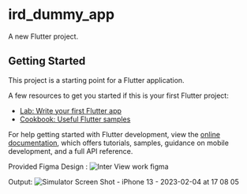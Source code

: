 # ird_dummy_app

A new Flutter project.

## Getting Started

This project is a starting point for a Flutter application.

A few resources to get you started if this is your first Flutter project:

- [Lab: Write your first Flutter app](https://docs.flutter.dev/get-started/codelab)
- [Cookbook: Useful Flutter samples](https://docs.flutter.dev/cookbook)

For help getting started with Flutter development, view the
[online documentation](https://docs.flutter.dev/), which offers tutorials,
samples, guidance on mobile development, and a full API reference.

Provided Figma Design :
![Inter View work figma](https://user-images.githubusercontent.com/43911685/216789230-df8c6414-37d2-4f74-b13b-ec8194d2bc29.png)



Output:
![Simulator Screen Shot - iPhone 13 - 2023-02-04 at 17 08 05](https://user-images.githubusercontent.com/43911685/216789106-5c2f3311-0d7b-4821-b5fc-fe8c9cbbc060.png)

